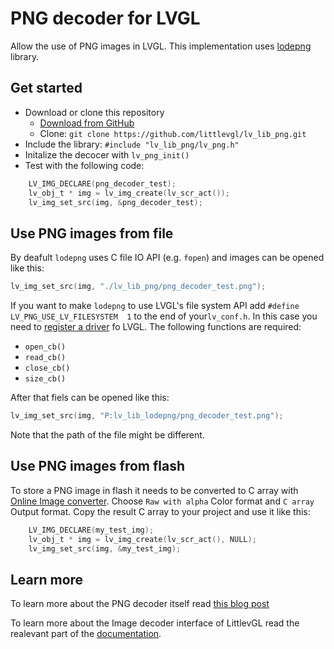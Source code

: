 # PNG decoder for LVGL

Allow the use of PNG images in LVGL. This implementation uses [lodepng](https://github.com/lvandeve/lodepng) library.

## Get started
- Download or clone this repository
  - [Download from GitHub](https://github.com/littlevgl/lv_lib_lodepng/archive/master.zip)
  - Clone: `git clone https://github.com/littlevgl/lv_lib_png.git`
- Include the library: `#include "lv_lib_png/lv_png.h"`
- Initalize the decocer with `lv_png_init()`
- Test with the following code:
```c
    LV_IMG_DECLARE(png_decoder_test);
    lv_obj_t * img = lv_img_create(lv_scr_act());
    lv_img_set_src(img, &png_decoder_test);
```

## Use PNG images from file
By deafult `lodepng` uses C file IO API (e.g. `fopen`) and images can be opened like this:
```c
lv_img_set_src(img, "./lv_lib_png/png_decoder_test.png");
```

If you want to make `lodepng` to use LVGL's file system API add `#define LV_PNG_USE_LV_FILESYSTEM  1` to the end of your`lv_conf.h`.
In this case you need to [register a driver](https://docs.lvgl.io/latest/en/html/overview/file-system.html) fo LVGL. The following functions are required:
- `open_cb()`
- `read_cb()`
- `close_cb()`
- `size_cb()`

After that fiels can be opened like this:
```c
lv_img_set_src(img, "P:lv_lib_lodepng/png_decoder_test.png");
```


Note that the path of the file might be different.

## Use PNG images from flash
To store a PNG image in flash it needs to be converted to C array with [Online Image converter](https://lvgl.io/tools/imageconverter). Choose `Raw with alpha` Color format and `C array` Output format. Copy the result C array to your project and use it like this:
```c
    LV_IMG_DECLARE(my_test_img);
    lv_obj_t * img = lv_img_create(lv_scr_act(), NULL);
    lv_img_set_src(img, &my_test_img);
```

## Learn more
To learn more about the PNG decoder itself read [this blog post](https://blog.littlevgl.com/2018-10-05/png_converter)

To learn more about the Image decoder interface of LittlevGL read the realevant part of the [documentation](https://docs.littlevgl.com/en/html/overview/image.html#image-decoder).
